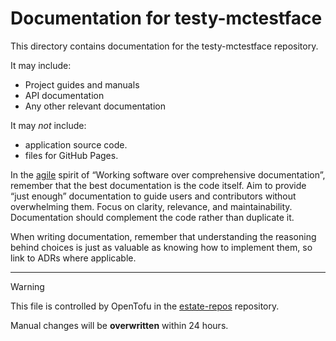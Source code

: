 # Documentation for testy-mctestface

This directory contains documentation for the testy-mctestface repository.

It may include:
- Project guides and manuals
- API documentation
- Any other relevant documentation

It may _not_ include:
- application source code.
- files for GitHub Pages.

In the [agile](https://agilemanifesto.org/) spirit of “Working software over comprehensive documentation”, remember that the best documentation is the code itself. Aim to provide “just enough” documentation to guide users and contributors without overwhelming them. Focus on clarity, relevance, and maintainability. Documentation should complement the code rather than duplicate it.

When writing documentation, remember that understanding the reasoning behind choices is just as valuable as knowing how to implement them, so link to ADRs where applicable.

---

> [!WARNING]  
> This file is controlled by OpenTofu in the [estate-repos](https://github.com/evoteum/estate-repos) repository.  
>  
> Manual changes will be **overwritten** within 24 hours.
